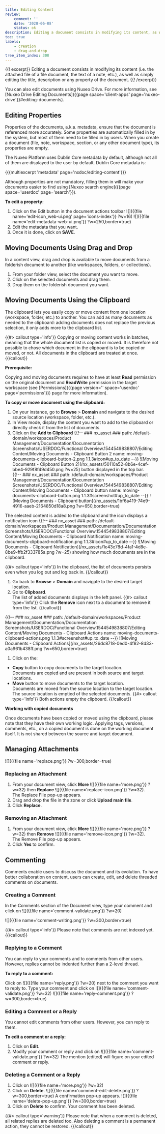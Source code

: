 ```yaml
---
title: Editing Content
review:
    comment: ''
    date: '2020-06-08'
    status: ok
description: Editing a document consists in modifying its content, as well as simply editing the title, description or any property of the document.
toc: true
labels:
    - creation
    - drag-and-drop
tree_item_index: 300
---
```


{{! excerpt}}
Editing a document consists in modifying its content (i.e. the attached file of a file document, the text of a note, etc.), as well as simply editing the title, description or any property of the document.
{{! /excerpt}}

You can also edit documents using Nuxeo Drive. For more information, see [Nuxeo Drive Editing Documents]({{page space='client-apps' page='nuxeo-drive'}}#editing-documents).

## Editing Properties

Properties of the documents, a.k.a. metadata, ensure that the document is referenced more accurately. Some properties are automatically filled in by the system, but most of them need to be filled in by users. When you create a document (file, note, workspace, section, or any other document type), its properties are empty.

The Nuxeo Platform uses Dublin Core metadata by default, although not all of them are displayed to the user by default. Dublin Core metadata is:

{{{multiexcerpt 'metadata' page='nxdoc/editing-content'}}}

Although properties are not mandatory, filling them in will make your documents easier to find using [Nuxeo search engine]({{page space='userdoc' page='search'}}).

**To edit a property:**

1. Click on the Edit button in the document actions toolbar ![]({{file name='edit-icon_web-ui.png' page='icons-index'}} ?w=16)
    ![]({{file name='edit-metadata-web-ui.png'}} ?w=250,border=true)
1. Edit the metadata that you want.
1. Once it is done, click on **SAVE**.

## Moving Documents Using Drag and Drop

In a content view, drag and drop is available to move documents from a folderish document to another (like workspaces, folders, or collections).

1. From your folder view, select the document you want to move.
1. Click on the selected documents and drag them.
1. Drop them on the folderish document you want.

## Moving Documents Using the Clipboard

The clipboard lets you easily copy or move content from one location (workspace, folder, etc.) to another. You can add as many documents as needed to the clipboard: adding documents does not replace the previous selection, it only adds more to the clipboard list. </br>

{{#> callout type='info'}}
Copying or moving content works in batches, meaning that the whole document list is copied or moved. It is therefore not possible to chose which document in the clipboard is to be copied or moved, or not. All documents in the clipboard are treated at once.
{{/callout}}

**Prerequisite:**

Copying and moving documents requires to have at least **Read** permission on the original document and **ReadWrite** permission in the target workspace (see [Permissions]({{page version='' space='userdoc' page='permissions'}}) page for more information).

**To copy or move document using the clipboard:**

1. On your instance, go to **Browse** > **Domain** and navigate to the desired source location (workspace, folder, etc.).
1. In View mode, display the content you want to add to the clipboard or directly check it from the list of documents.
1. Click on the **Add to Clipboard** {{!--     ### nx_asset ###
    path: /default-domain/workspaces/Product Management/Documentation/Documentation Screenshots/USERDOC/Functional Overview.1544549838807/Editing Content/Moving Documents - Clipboard Button 2
    name: moving-documents-clipboard-button-2.png
    1.1.3#icon#up_to_date
--}}
![Moving Documents - Clipboard Button 2](/nx_assets/50110a52-8b6e-4cef-bbe4-929f8f49d450.png ?w=25) button displayed in the top bar. </br>
{{!--     ### nx_asset ###
    path: /default-domain/workspaces/Product Management/Documentation/Documentation Screenshots/USERDOC/Functional Overview.1544549838807/Editing Content/Moving Documents - Clipboard button
    name: moving-documents-clipboard-button.png
    1.1.3#screenshot#up_to_date
--}}
![Moving Documents - Clipboard button](/nx_assets/1bf6a419-74e9-4916-aaeb-2164850d18a8.png ?w=650,border=true)

  The selected content is added to the clipboard and the icon displays a notification icon {{!--     ### nx_asset ###
    path: /default-domain/workspaces/Product Management/Documentation/Documentation Screenshots/USERDOC/Functional Overview.1544549838807/Editing Content/Moving Documents - Clipboard Notification
    name: moving-documents-clipboard-notification.png
    1.1.3#icon#up_to_date
--}}
![Moving Documents - Clipboard Notification](/nx_assets/1e43e78d-4fa1-4d8e-8be9-ffb2f333785a.png ?w=25) showing how much documents are in the clipboard.

  {{#> callout type='info'}}
  In the clipboard, the list of documents persists even when you log out and log back in.
  {{/callout}}

1. Go back to **Browse** > **Domain** and navigate to the desired target location.
1. Go to **Clipboard**. </br>
  The list of added documents displays in the left panel.
  {{#> callout type='info'}}
  Click the **Remove** icon next to a document to remove it from the list.
  {{/callout}}

  {{!--     ### nx_asset ###
    path: /default-domain/workspaces/Product Management/Documentation/Documentation Screenshots/USERDOC/Functional Overview.1544549838807/Editing Content/Moving Documents - Clipboard Actions
    name: moving-documents-clipboard-actions.png
    1.1.3#screenshot#up_to_date
  --}}
  ![Moving Documents - Clipboard Actions](/nx_assets/26dc8718-0ed0-4f82-8d33-a0a961b438ff.png ?w=650,border=true)
1. Click on the:
  - **Copy** button to copy documents to the target location. </br>
  Documents are copied and are present in both source and target locations.
  - **Move** button to move documents to the target location. </br>
  Documents are moved from the source location to the target location. The source location is emptied of the selected documents.
  {{#> callout type='info'}}
  Both actions empty the clipboard.
  {{/callout}}

**Working with copied documents**

Once documents have been copied or moved using the clipboard, please note that they have their own working logic. Applying tags, versions, comments, etc., on a copied document is done on the working document itself. It is not shared between the source and target document.

## Managing Attachments

![]({{file name='replace.png'}} ?w=300,border=true)

### Replacing an Attachment

1. From your document view, click **More** ![]({{file name='more.png'}} ?w=32) then **Replace** ![]({{file name='replace-icon.png'}} ?w=32).</br>
   The Replace File pop-up appears.
1. Drag and drop the file in the zone or click **Upload main file**.
1. Click **Replace**.

### Removing an Attachment

1. From your document view, click **More** ![]({{file name='more.png'}} ?w=32) then **Remove** ![]({{file name='remove-icon.png'}} ?w=32).</br>
  The Remove File pop-up appears.
1. Click **Yes** to confirm.

## Commenting

Comments enable users to discuss the document and its evolution. To have better collaboration on content, users can create, edit, and delete threaded comments on documents.

### Creating a Comment

In the Comments section of the Document view, type your comment and click on ![]({{file name='comment-validate.png'}} ?w=20)

![]({{file name='comment-writing.png'}} ?w=300,border=true)

{{#> callout type='info'}}
Please note that comments are not indexed yet.
{{/callout}}

### Replying to a Comment
You can reply to your comments and to comments from other users. However, replies cannot be indented further than a 2-level thread.

**To reply to a comment:**

Click on ![]({{file name='reply.png'}} ?w=20) next to the comment you want to reply to.
Type your comment and click on ![]({{file name='comment-validate.png'}} ?w=32)
![]({{file name='reply-comment.png'}} ?w=300,border=true)

### Editing a Comment or a Reply
You cannot edit comments from other users. However, you can reply to them.

**To edit a comment or a reply:**

1. Click on **Edit**.
1. Modify your comment or reply and click on ![]({{file name='comment-validate.png'}} ?w=32)
The mention (edited) will figure on your edited comment or reply.

### Deleting a Comment or a Reply

1. Click on ![]({{file name='more.png'}} ?w=32)
1. Click on **Delete**.
   ![]({{file name='comment-edit-delete.png'}} ?w=300,border=true)
   A confirmation pop-up appears.
   ![]({{file name='delete-pop-up.png'}} ?w=300,border=true)
1. Click on **Delete** to confirm. Your comment has been deleted.

{{#> callout type='warning'}}
Please note that when a comment is deleted, all related replies are deleted too. Also deleting a comment is a permanent action, they cannot be restored.
{{/callout}}
